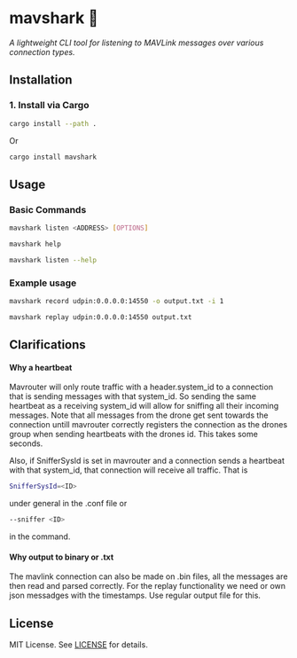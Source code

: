 # **mavshark** 🦈

_A lightweight CLI tool for listening to MAVLink messages over various connection types._

## **Installation**

### **1. Install via Cargo**

```sh
cargo install --path .
```

Or

```sh
cargo install mavshark
```

## **Usage**

### **Basic Commands**

```sh
mavshark listen <ADDRESS> [OPTIONS]
```

```sh
mavshark help
```

```sh
mavshark listen --help
```

### **Example usage**

```sh
mavshark record udpin:0.0.0.0:14550 -o output.txt -i 1
```

```sh
mavshark replay udpin:0.0.0.0:14550 output.txt
```

## Clarifications

#### Why a heartbeat

Mavrouter will only route traffic with a header.system_id to a connection that is sending messages with that system_id. So sending the same heartbeat as a receiving system_id will allow for sniffing all their incoming messages. Note that all messages from the drone get sent towards the connection untill mavrouter correctly registers the connection as the drones group when sending heartbeats with the drones id. This takes some seconds. 

Also, if SnifferSysId is set in mavrouter and a connection sends a heartbeat with that system_id, that connection will receive all traffic. That is 
```sh
SnifferSysId=<ID>
```
under general in the .conf file or

```sh
--sniffer <ID>
```

in the command.
#### Why output to binary or .txt

The mavlink connection can also be made on .bin files, all the messages are then read and parsed correctly.
For the replay functionality we need or own json messadges with the timestamps. Use regular output file for this.

## **License**

MIT License. See [LICENSE](LICENSE) for details.
